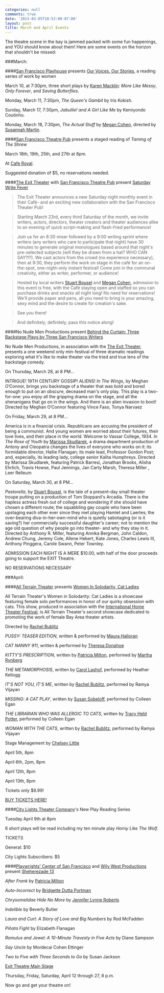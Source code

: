```yaml
---
categories: null
comments: true
date: '2013-03-05T10:53:00-07:00'
layout: post
title: March and April Events
---
```


The theatre scene in the bay is jammed packed with some fun happenings, and YOU should know about them! Here are some events on the horizon that shouldn't be missed:

###March:

####[San Francisco Playhouse](http://www.sfplayhouse.org/) presents [Our Voices, Our Stories](https://www.facebook.com/events/185809618209929/?ref=2), a reading series of work by women

March 10, at 7:30pm, three short plays by [Karen Macklin](http://www.karenmacklin.com/): *More Like Messy*, *Only Forever*, and *Saving Butterflies*.

Monday, March 11, 7:30pm, *The Queen's Gambit* by Iris Kokish.

Sunday, March 17, 7:30pm, *Jabulile! and A Girl Like Me* by Kemiyondo Coutinho.

Monday, March 18, 7:30pm, *The Actual Stuff* by [Megan Cohen](http://plays.megancohen.com/), directed by [Susannah Martin](https://www.facebook.com/pages/Susannah-Martin-Director/109753025740569).

####[San Francisco Theatre Pub](http://sftheaterpub.wordpress.com/) presents a staged reading of *Taming of The Shrew*

March 18th, 19th, 25th, and 27th at 8pm.

At [Cafe Royal](https://maps.google.com/maps?ie=UTF8&cid=13140184576455295372&q=Cafe+Royale&iwloc=A&gl=US&hl=en).

Suggested donation of $5, no reservations needed.

####[The Exit Theater](http://www.theexit.org/web/) with [San Francisco Theatre Pub](http://sftheaterpub.wordpress.com/) present [Saturday Write Fever](https://www.facebook.com/events/350537681726585/?ref=2)

>The Exit Theater announces a new Saturday night monthly event in their Café- and an exciting new collaboration with the San Francisco Theater Pub! 

>Starting March 23rd, every third Saturday of the month, we invite writers, actors, directors, theater creators and theater audiences alike to an evening of quick script-making and flash-fried performance!

>Join us for an 8:30 mixer followed by a 9:00 writing sprint where writers (any writers who care to participate that night) have 30 minutes to generate original monologues based around that night's pre-selected subjects (will they be drawn from a hat? WHO CAN SAY?!?). We cast actors from the crowd (no experience necessary), then at 9:30, they perform the work on stage in the café for an on-the-spot, one-night-only instant festival! Come join in the communal creativity, either as writer, performer, or audience!

>Hosted by local writers [Stuart Bousel](http://dramalist.com/people/2774/stuart-bousel/author/director/actor) and [Megan Cohen](http://plays.megancohen.com/), admission to this event is free, with the Café staying open and staffed so you can purchase drinks and snacks all night long! No need for reservations! We'll provide paper and pens, all you need to bring is your amazing, sexy mind and the desire to create for creation's sake. 

>See you there! 

>And definitely, definitely, pass this notice along!

####No Nude Men Productions present [Behind the Curtain: Three Backstage Plays by Three San Francisco Writers](https://www.facebook.com/events/207741732701115/?ref=2)

No Nude Men Productions, in association with the [The Exit Theater](http://www.theexit.org/web/), presents a one weekend only min-festival of three dramatic readings exploring what it's like to make theater via the tried and true lens of the backstage comedy. 

On Thursday, March 28, at 8 PM…

INTRIGUE! 19TH CENTURY GOSSIP! ALIENS! *In The Wings*, by Meghan O’Connor, brings you backstage of a theater that was bold and bored enough to put on an obscure, deceased man's only play. This play is a two-for-one: you enjoy all the gripping drama on the stage, and all the shenanigans that go on in the wings. And there is an alien invasion to boot! Directed by Meghan O’Connor featuring Vince Faso, Tonya Narvaez

On Friday, March 29, at 8 PM…

America is in a financial crisis. Republicans are accusing the president of being a communist. And young women are worried about their futures, their love lives, and their place in the world. Welcome to Vassar College, 1934. *In The Rose of Youth* by [Marissa Skudlarek](http://marissabidilla.blogspot.com/), a drama department production of Antony and Cleopatra changes the lives of everyone who works on it: its formidable director, Hallie Flanagan; its male lead, Professor Gordon Post; and, especially, its leading lady, college senior Kalita Humphreys. Directed by Marissa Skudlarek, featuring Patrick Barresi, Jonathan Brooks, Alisha Ehrlich, Travis Howse, Paul Jennings, Jan Carty Marsh, Theresa Miller , Leer Relleum 

On Saturday, March 30, at 8 PM…

*Pastorella*, by [Stuart Bousel](http://dramalist.com/people/2774/stuart-bousel/author/director/actor), is the tale of a present-day small theater troupe putting on a production of Tom Stoppard's Arcadia. There is the hapless actress fresh out of college and wondering if she should have chosen a different route; the squabbling gay couple who have been upstaging each other ever since they met playing Hamlet and Laertes; the over-bearing diva-in-her-own-mind who is quietly sabotaging (or is it saving?) her commercially successful daughter's career; not to mention the age old question of why people go into theater- and why they stay in it. Directed by Anthony R. Miller, featuring Annika Bergman, John Caldon, Andrew Chung, Jeremy Cole, Allene Hebert, Kate Jones, Charles Lewis III, Anthony Pinggera, Carole Swann, Peter Townley. 

ADMISSION EACH NIGHT IS A MERE $10.00, with half of the door proceeds going to support the EXIT Theatre. 

NO RESERVATIONS NECESSARY

###April:

####[All Terrain Theater](http://www.allterraintheater.org/) presents [Women In Solodarity, Cat Ladies](https://www.facebook.com/events/102148146638070/)

All Terrain Theater's Women in Solodarity: Cat Ladies is a showcase featuring female solo performances in honor of our quirky obsession with cats. This show, produced in association with the [International Home Theater Festival](http://www.hometheaterfestival.com/), is All Terrain Theater's second showcase dedicated to promoting the work of female Bay Area theater artists.

Directed by [Rachel Bublitz](https://www.facebook.com/rachelnbublitz)

*PUSSY: TEASER EDITION*, written & performed by [Maura Halloran](https://twitter.com/maurahalloran) 

*CAT NANNY 911*, written & performed by [Theresa Donahoe](http://bayareablogethunderground.blogspot.com/2011/05/deep-thoughts-by-theresa-donahoe.html)

*KITTY'S PRESCRIPTION*, written by [Patricia Milton](https://twitter.com/PatriciaMilton), performed by [Martha Rynberg](http://martharynberg.weebly.com/directing.html)

*THE METAMORPHOSIS*, written by [Carol Lashof](https://www.facebook.com/CarolSLashofPlaywright?fref=ts), performed by Heather Kellogg

*IT'S NOT YOU, IT'S ME*, written by [Rachel Bublitz](https://www.facebook.com/rachelnbublitz), performed by Ramya Vijayan

*MISSING: A CAT PLAY*, written by [Susan Sobeloff](http://www.linkedin.com/pub/susan-sobeloff/53/3b1/b84), performed by Colleen Egan

*THE LIBRARIAN WHO WAS ALLERGIC TO CATS*, written by [Tracy Held Potter](http://www.allterraintheater.org/?q=node/2), performed by Colleen Egan

*WOMAN WITH THE CATS*, written by [Rachel Bublitz](https://www.facebook.com/rachelnbublitz), performed by Ramya Vijayan

Stage Management by [Chelsey Little](https://twitter.com/chelsey_little)

April 5th, 8pm

April 6th, 2pm, 8pm

April 12th, 8pm

April 13th, 8pm

Tickets only $6.99!

[BUY TICKETS HERE!](http://catladies.brownpapertickets.com/)

####[City Lights Theater Company](http://cltc.org/)'s New Play Reading Series

Tuesday April 9th at 8pm

6 short plays will be read including my ten minute play *Horny Like The Wolf*.

TICKETS

General: $10

City Lights Subscribers: $5

####[Playwrights' Center of San Francisco](http://playwrightscentersf.org/) and [Wily West Productions](http://www.wilywestproductions.com/) present [Sheherezade 13](http://www.wilywestproductions.com/sheherezade-13.html)

*After Frank* by [Patricia Milton](https://twitter.com/PatriciaMilton)

*Auto-Incorrect* by [Bridgette Dutta Portman](http://www.bridgetteduttaportman.com/)

*Chrysomelidae Hide No More* by [Jennifer Lynne Roberts](http://jenniferlynneroberts.typepad.com/)

*Indelible* by Beverly Butler

*Laura and Curt: A Story of Love and Big Numbers* by Rod McFadden

*Piñata Fight* by Elizabeth Flanagan

*Romulus and Jewel: A 10-Minute Travesty in Five Acts* by Diane Sampson

*Say Uncle* by Mordecai Cohen Ettinger

*Two to Five with Three Seconds to Go* by Susan Jackson

[Exit Theatre Main Stage](https://maps.google.com/maps?q=156+Eddy+St,+San+Francisco&ie=UTF-8&hq=&hnear=0x808580857e71b8b7:0xa90004c45d096b58,156+Eddy+St,+San+Francisco,+CA+94102&gl=us&ei=uEg2UeH1JMifyQGgtoHYAQ&ved=0CDEQ8gEwAA)

Thursday, Friday, Saturday, April 12 through 27, 8 p.m.

Now go and get your theatre on!